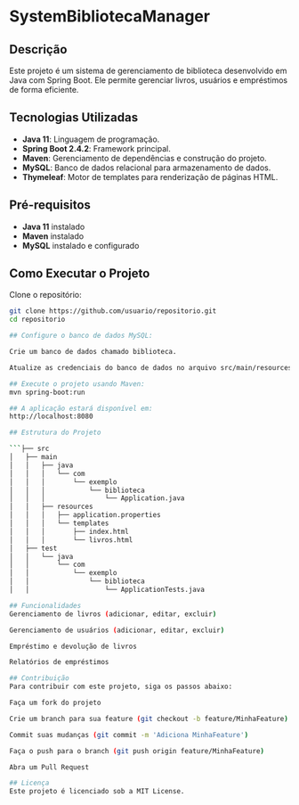 # SystemBibliotecaManager

## Descrição
Este projeto é um sistema de gerenciamento de biblioteca desenvolvido em Java com Spring Boot. Ele permite gerenciar livros, usuários e empréstimos de forma eficiente.

## Tecnologias Utilizadas
- **Java 11**: Linguagem de programação.
- **Spring Boot 2.4.2**: Framework principal.
- **Maven**: Gerenciamento de dependências e construção do projeto.
- **MySQL**: Banco de dados relacional para armazenamento de dados.
- **Thymeleaf**: Motor de templates para renderização de páginas HTML.

## Pré-requisitos
- **Java 11** instalado
- **Maven** instalado
- **MySQL** instalado e configurado

## Como Executar o Projeto
Clone o repositório:
   ```sh
   git clone https://github.com/usuario/repositorio.git
   cd repositorio

## Configure o banco de dados MySQL:

Crie um banco de dados chamado biblioteca.

Atualize as credenciais do banco de dados no arquivo src/main/resources/application.properties

## Execute o projeto usando Maven:
mvn spring-boot:run

## A aplicação estará disponível em:
http://localhost:8080

## Estrutura do Projeto

```├── src
│   ├── main
│   │   ├── java
│   │   │   └── com
│   │   │       └── exemplo
│   │   │           └── biblioteca
│   │   │               └── Application.java
│   │   ├── resources
│   │   │   ├── application.properties
│   │   │   └── templates
│   │   │       ├── index.html
│   │   │       └── livros.html
│   ├── test
│   │   └── java
│   │       └── com
│   │           └── exemplo
│   │               └── biblioteca
│   │                   └── ApplicationTests.java

## Funcionalidades
Gerenciamento de livros (adicionar, editar, excluir)

Gerenciamento de usuários (adicionar, editar, excluir)

Empréstimo e devolução de livros

Relatórios de empréstimos

## Contribuição
Para contribuir com este projeto, siga os passos abaixo:

Faça um fork do projeto

Crie um branch para sua feature (git checkout -b feature/MinhaFeature)

Commit suas mudanças (git commit -m 'Adiciona MinhaFeature')

Faça o push para o branch (git push origin feature/MinhaFeature)

Abra um Pull Request

## Licença
Este projeto é licenciado sob a MIT License.

